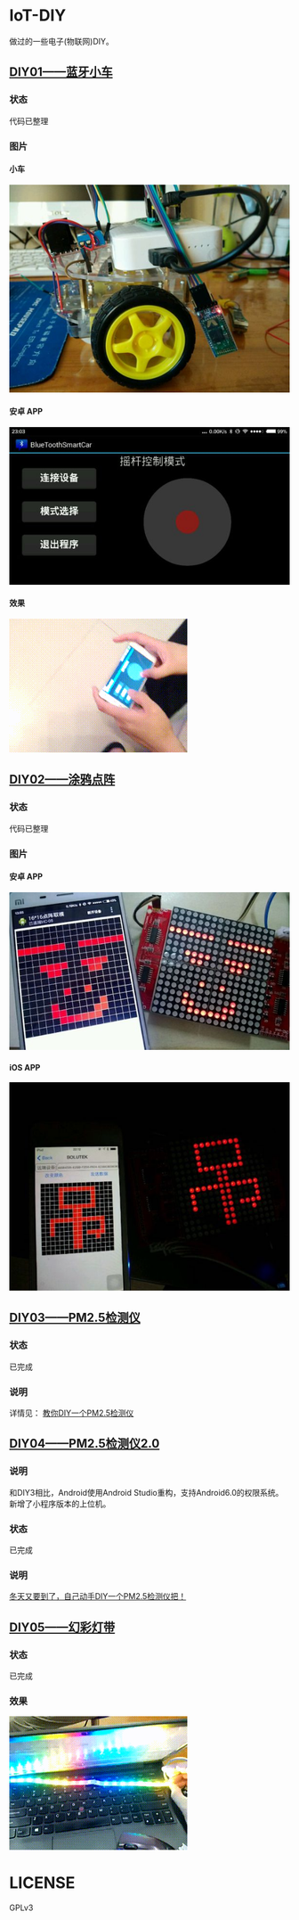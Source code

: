 # IoT-DIY
做过的一些电子(物联网)DIY。

## [DIY01——蓝牙小车](./01-蓝牙小车)
### 状态
代码已整理
### 图片
#### 小车
![](01-蓝牙小车/SmartCar.jpg)
#### 安卓 APP
![](01-蓝牙小车/BleSmartCar_android.jpg)
#### 效果
![](01-蓝牙小车/BleSmartCar.gif)

## [DIY02——涂鸦点阵](./02-涂鸦点阵)
### 状态
代码已整理
### 图片
#### 安卓 APP
![](02-涂鸦点阵/DoodleMatrix_android.jpg)
#### iOS APP
![](02-涂鸦点阵/DoodleMatrix_iOS.jpg)

## [DIY03——PM2.5检测仪](./03-PM2.5检测仪)
### 状态
已完成
### 说明
详情见： [教你DIY一个PM2.5检测仪](http://nladuo.github.io/2015/12/09/%E6%95%99%E4%BD%A0DIY%E4%B8%80%E4%B8%AAPM2.5%E6%A3%80%E6%B5%8B%E4%BB%AA/)

## [DIY04——PM2.5检测仪2.0](./04-PM2.5检测仪2.0)
### 说明
和DIY3相比，Android使用Android Studio重构，支持Android6.0的权限系统。新增了小程序版本的上位机。
### 状态
已完成
### 说明
[冬天又要到了，自己动手DIY一个PM2.5检测仪把！](https://mp.weixin.qq.com/s?__biz=MzUyMTAzNTk3NA==&mid=2247483725&idx=1&sn=7a982b627b0f5b32346fce608e08316e&chksm=f9e008e4ce9781f23d3135ab7a4f67819c907892a07ce197e54032faa22409b7b6449bc9e4aa&scene=0&key=cddc325a4ccd2d6572509b93b984d6b2032802c1a8c3e8d6943bd667b0fe184be0a57cb2a37c7c93e93a4da6b520837c82bd0e8e065b53e6ae1ff9852a7617d5b04d6a8806e6f1d6d6f20fe436205b10&ascene=0&uin=NzA0NjM2NjIw&devicetype=iMac+MacBookPro12%2C1+OSX+OSX+10.12.3+build(16D32)&version=12020810&nettype=WIFI&fontScale=100&pass_ticket=5HoBqFJ8KxFqyiIaGjlYSi4bPcTKcBRgtcBmeoKaq7L%2BG9h7pzaFODuEq6yOmDiw)

## [DIY05——幻彩灯带](./05-幻彩灯带)
### 状态
已完成
### 效果
![](05-幻彩灯带/ColorfulLED.gif)

# LICENSE
GPLv3
